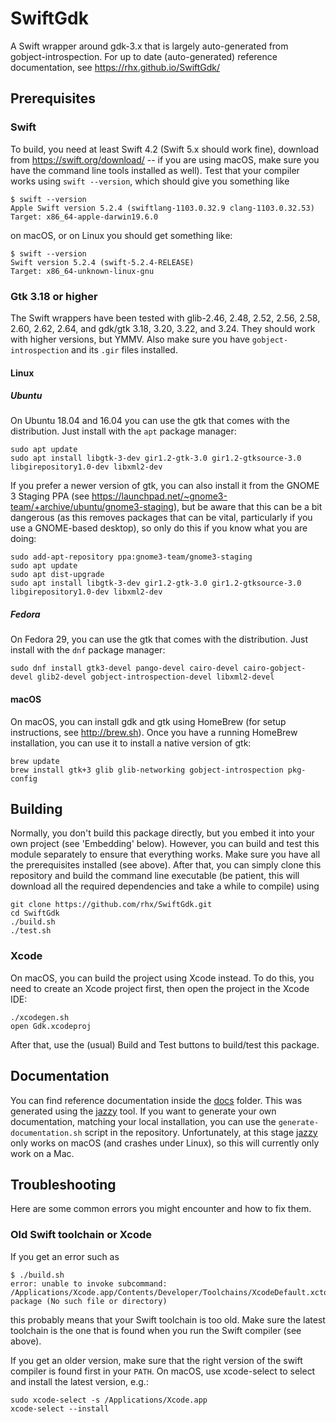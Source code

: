# SwiftGdk
A Swift wrapper around gdk-3.x that is largely auto-generated from gobject-introspection.
For up to date (auto-generated) reference documentation, see https://rhx.github.io/SwiftGdk/

## Prerequisites

### Swift

To build, you need at least Swift 4.2 (Swift 5.x should work fine), download from https://swift.org/download/ -- if you are using macOS, make sure you have the command line tools installed as well).  Test that your compiler works using `swift --version`, which should give you something like

	$ swift --version
	Apple Swift version 5.2.4 (swiftlang-1103.0.32.9 clang-1103.0.32.53)
    Target: x86_64-apple-darwin19.6.0

on macOS, or on Linux you should get something like:

	$ swift --version
	Swift version 5.2.4 (swift-5.2.4-RELEASE)
	Target: x86_64-unknown-linux-gnu

### Gtk 3.18 or higher

The Swift wrappers have been tested with glib-2.46, 2.48, 2.52, 2.56, 2.58, 2.60, 2.62, 2.64, and gdk/gtk 3.18, 3.20, 3.22, and 3.24.  They should work with higher versions, but YMMV.  Also make sure you have `gobject-introspection` and its `.gir` files installed.

#### Linux

##### Ubuntu

On Ubuntu 18.04 and 16.04 you can use the gtk that comes with the distribution.  Just install with the `apt` package manager:

	sudo apt update
	sudo apt install libgtk-3-dev gir1.2-gtk-3.0 gir1.2-gtksource-3.0 libgirepository1.0-dev libxml2-dev

If you prefer a newer version of gtk, you can also install it from the GNOME 3 Staging PPA (see https://launchpad.net/~gnome3-team/+archive/ubuntu/gnome3-staging), but be aware that this can be a bit dangerous (as this removes packages that can be vital, particularly if you use a GNOME-based desktop), so only do this if you know what you are doing:

	sudo add-apt-repository ppa:gnome3-team/gnome3-staging
	sudo apt update
	sudo apt dist-upgrade
	sudo apt install libgtk-3-dev gir1.2-gtk-3.0 gir1.2-gtksource-3.0 libgirepository1.0-dev libxml2-dev

##### Fedora

On Fedora 29, you can use the gtk that comes with the distribution.  Just install with the `dnf` package manager:

	sudo dnf install gtk3-devel pango-devel cairo-devel cairo-gobject-devel glib2-devel gobject-introspection-devel libxml2-devel

#### macOS

On macOS, you can install gdk and gtk using HomeBrew (for setup instructions, see http://brew.sh).  Once you have a running HomeBrew installation, you can use it to install a native version of gtk:

	brew update
	brew install gtk+3 glib glib-networking gobject-introspection pkg-config


## Building
Normally, you don't build this package directly, but you embed it into your own project (see 'Embedding' below).  However, you can build and test this module separately to ensure that everything works.  Make sure you have all the prerequisites installed (see above).  After that, you can simply clone this repository and build the command line executable (be patient, this will download all the required dependencies and take a while to compile) using

	git clone https://github.com/rhx/SwiftGdk.git
	cd SwiftGdk
	./build.sh
	./test.sh

### Xcode

On macOS, you can build the project using Xcode instead.  To do this, you need to create an Xcode project first, then open the project in the Xcode IDE:


	./xcodegen.sh
	open Gdk.xcodeproj

After that, use the (usual) Build and Test buttons to build/test this package.



## Documentation
You can find reference documentation inside the [docs](https://rhx.github.io/SwiftGdk/) folder.
This was generated using the [jazzy](https://github.com/realm/jazzy) tool.
If you want to generate your own documentation, matching your local installation,
you can use the `generate-documentation.sh` script in the repository.
Unfortunately, at this stage [jazzy](https://github.com/realm/jazzy) only works on macOS (and crashes under Linux), so this will currently only work on a Mac.



## Troubleshooting
Here are some common errors you might encounter and how to fix them.

### Old Swift toolchain or Xcode
If you get an error such as

	$ ./build.sh 
	error: unable to invoke subcommand: /Applications/Xcode.app/Contents/Developer/Toolchains/XcodeDefault.xctoolchain/usr/bin/swift-package (No such file or directory)
	
this probably means that your Swift toolchain is too old.  Make sure the latest toolchain is the one that is found when you run the Swift compiler (see above).

  If you get an older version, make sure that the right version of the swift compiler is found first in your `PATH`.  On macOS, use xcode-select to select and install the latest version, e.g.:

	sudo xcode-select -s /Applications/Xcode.app
	xcode-select --install

